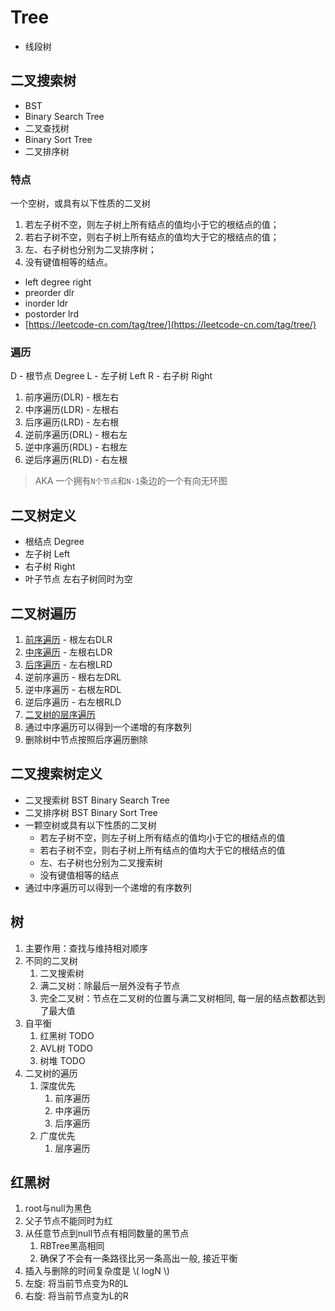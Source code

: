 # Tree

- 线段树

## 二叉搜索树

- BST
- Binary Search Tree
- 二叉查找树
- Binary Sort Tree
- 二叉排序树

### 特点
一个空树，或具有以下性质的二叉树
1. 若左子树不空，则左子树上所有结点的值均小于它的根结点的值；
2. 若右子树不空，则右子树上所有结点的值均大于它的根结点的值；
3. 左、右子树也分别为二叉排序树；
4. 没有键值相等的结点。

- left degree right
- preorder dlr
- inorder ldr
- postorder lrd
- [https://leetcode-cn.com/tag/tree/](https://leetcode-cn.com/tag/tree/)

### 遍历
D - 根节点 Degree
L - 左子树 Left
R - 右子树 Right
1. 前序遍历(DLR) - 根左右
2. 中序遍历(LDR) - 左根右
3. 后序遍历(LRD) - 左右根
4. 逆前序遍历(DRL) - 根右左
5. 逆中序遍历(RDL) - 右根左
6. 逆后序遍历(RLD) - 右左根



> AKA 一个拥有`N个节点`和`N-1`条边的一个有向无环图

## 二叉树定义

- 根结点 Degree
- 左子树 Left
- 右子树 Right
- 叶子节点 左右子树同时为空

## 二叉树遍历
1. [前序遍历](https://leetcode-cn.com/leetbook/read/data-structure-binary-tree/xeywh5/) - 根左右DLR
2. [中序遍历](https://leetcode-cn.com/leetbook/read/data-structure-binary-tree/xecaj6/) - 左根右LDR
3. [后序遍历](https://leetcode-cn.com/leetbook/read/data-structure-binary-tree/xebrb2/) - 左右根LRD
4. 逆前序遍历 - 根右左DRL
5. 逆中序遍历 - 右根左RDL
6. 逆后序遍历 - 右左根RLD
7. [二叉树的层序遍历](https://leetcode-cn.com/leetbook/read/data-structure-binary-tree/xefh1i/)
8. 通过中序遍历可以得到一个递增的有序数列
9. 删除树中节点按照后序遍历删除

## 二叉搜索树定义

- 二叉搜索树 BST Binary Search Tree
- 二叉排序树 BST Binary Sort Tree
- 一颗空树或具有以下性质的二叉树
  - 若左子树不空，则左子树上所有结点的值均小于它的根结点的值
  - 若右子树不空，则右子树上所有结点的值均大于它的根结点的值
  - 左、右子树也分别为二叉搜索树
  - 没有键值相等的结点
- 通过中序遍历可以得到一个递增的有序数列

## 树

1. 主要作用：查找与维持相对顺序
2. 不同的二叉树
   1. 二叉搜索树
   2. 满二叉树：除最后一层外没有子节点
   3. 完全二叉树：节点在二叉树的位置与满二叉树相同, 每一层的结点数都达到了最大值
3. 自平衡
   1. 红黑树 TODO
   2. AVL树 TODO
   3. 树堆 TODO
4. 二叉树的遍历
   1. 深度优先
      1. 前序遍历
      2. 中序遍历
      3. 后序遍历
   2. 广度优先
      1. 层序遍历

## 红黑树

1. root与null为黑色
2. 父子节点不能同时为红
3. 从任意节点到null节点有相同数量的黑节点
   1. RBTree黑高相同
   2. 确保了不会有一条路径比另一条高出一般, 接近平衡
4. 插入与删除的时间复杂度是 \\( logN \\)
5. 左旋: 将当前节点变为R的L
6. 右旋: 将当前节点变为L的R
